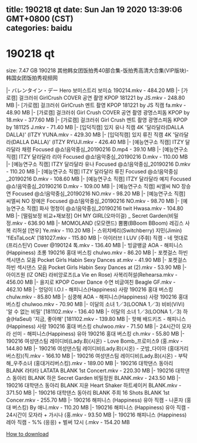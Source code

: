 
title: 190218 qt
date: Sun Jan 19 2020 13:39:06 GMT+0800 (CST)    
categories: baidu
---

# 190218 qt
size: 7.47 GB
 190218 其他韩女团饭拍秀40部合集-饭拍秀高清大合集(VIP版块)-韩国女团饭拍秀视频网
 
|- バレンタイン・デー Hero 보미스트리 보미쇼 190214.mkv - 484.20 MB
|- [가로캠] 걸크러쉬 GirlCrush COVER 공연 촬영 KPOP 181221 by JS.mkv - 248.80 MB
|- [가로캠] 걸크러쉬 GirlCrush 멘트 촬영 KPOP 181221 by JS 직캠 fa.mkv - 48.90 MB
|- [가로캠] 걸크러쉬 Girl Crush COVER 공연 촬영 광명스피돔 KPOP by 18.mkv - 377.60 MB
|- [가로캠] 걸크러쉬 Girl Crush 멘트 촬영 광명스피돔 KPOP by 181125 J.mkv - 71.40 MB
|- [입덕직캠] 있지 유나 직캠 4K '달라달라(DALLA DALLA)' (ITZY YUNA.mkv - 429.30 MB
|- [입덕직캠] 있지 류진 직캠 4K '달라달라(DALLA DALLA)' (ITZY RYUJI.mkv - 426.40 MB
|- [예능연구소 직캠] ITZY 달라달라 채령 Focused @쇼!음악중심_20190216 D.mp4 - 39.10 MB
|- [예능연구소 직캠] ITZY 달라달라 리아 Focused @쇼!음악중심_20190216 D.mkv - 110.00 MB
|- [예능연구소 직캠] ITZY 달라달라 유나 Focused @쇼!음악중심_20190216 D.mkv - 110.20 MB
|- [예능연구소 직캠] ITZY 달라달라 류진 Focused @쇼!음악중심_20190216 D.mkv - 108.60 MB
|- [예능연구소 직캠] ITZY 달라달라 예지 Focused @쇼!음악중심_20190216 D.mkv - 109.00 MB
|- [예능연구소 직캠] 씨엘씨 NO 장승연 Focused @쇼!음악중심_20190216 NO.mkv - 98.20 MB
|- [예능연구소 직캠] 씨엘씨 NO 장예은 Focused @쇼!음악중심_20190216 NO.mkv - 98.70 MB
|- [예능연구소 직캠] 화사 멍청이 @쇼!음악중심_20190216 twit Hwasa.mkv - 104.80 MB
|- [떨림보정 비교+재보정] OH MY GIRL(오마이걸) _ Secret Garden(비밀정.mkv - 636.90 MB
|- MOMOLAND (모모랜드) 뿜뿜(BBoom BBoom) 레깅스 사복 리허설 [연우] Ye.mkv - 110.20 MB
|- 스위치베리(Switchberry) 지민(Jimin) 'fiEsTaLocA' [181027.mkv - 115.80 MB
|- 아이러브 I LUV (주휘) 직캠 - 네 멋대로 (프리스틴V) Cover @190124 톡.mkv - 136.40 MB
|- 빙글뱅글 AOA - 해피니스(Happiness) 초롱 190216 홍대 버스킹 chulwo.mkv - 86.20 MB
|- 포켓걸스 하빈 섹시댄스 모음 Pocket Girls Habin Sexy Dances at.mkv - 41.90 MB
|- 포켓걸스 하빈 섹시댄스 모음 Pocket Girls Habin Sexy Dances at (2).mkv - 53.90 MB
|- 아이즈원 (IZ ONE) 라비앙로즈(La Vie en Rose) 사복리허설(Rehearsa.mkv - 456.00 MB
|- 을지로 KPOP Cover Dance 수연 비글여친 Beagle GF.mkv - 462.10 MB
|- 엉덩이 I.O.I - 해피니스(Happiness) 사랑 190216 홍대 버스킹 chulw.mkv - 85.80 MB
|- 심쿵해 AOA - 해피니스(Happiness) 사랑 190216 홍대 버스킹 chulwoo.mkv - 70.90 MB
|- 이달의 소녀 1／3(LOONA 1／3) 비비(ViVi) '알 수 없는 비밀' [181102.mkv - 136.40 MB
|- 이달의 소녀 1／3(LOONA 1／3) 하슬(HaSeul) '지금, 좋아해' [181102.mkv - 139.80 MB
|- 핫해 배드키즈 - 해피니스(Happiness) 사랑 190216 홍대 버스킹 chulwoo.mkv - 71.50 MB
|- 24시간이 모자라 선미 - 해피니스(Happiness) 유아 190216 홍대 버스킹 ch.mkv - 55.80 MB
|- 190216 여성댄스팀 레이디비(Lady.B)(시온) - Love Bomb_프로미스9 (홍.mkv - 144.80 MB
|- 190216 여성댄스팀 레이디비(Lady.B)(시온) - 굿밤_다이아 (홍대거리버스킹)(직.mkv - 166.10 MB
|- 190216 여성댄스팀 레이디비(Lady.B)(시온) - 부탁해_우주소녀 (홍대거리버스킹).mkv - 189.00 MB
|- 190216 대학댄스 동아리 BLANK 라타타 LATATA BLANK 1st Concert.mkv - 220.30 MB
|- 190216 대학댄스 동아리 BLANK 하은 Secret Garden 비밀정원 BLANK.mkv - 243.50 MB
|- 190216 대학댄스 동아리 BLANK 지윤 Heart Shaker 하트셰이커 BLANK.mkv - 371.50 MB
|- 190216 대학댄스 동아리 BLANK 주희 16 Shots BLANK 1st Concer.mkv - 255.70 MB
|- 190216 해피니스 (Happiness) 유아 직캠 - 나혼자 (홍대 버스킹) By 애니.mkv - 110.20 MB
|- 190216 해피니스 (Happiness) 유아 직캠 - 24시간이 모자라 + 가시나 (홍.mkv - 93.50 MB
|- 190216 해피니스 (Happiness) 레아 직캠 - %% (응응) + 벌써 12시 (.mkv - 154.20 MB

[How to download](https://bpcam.bemobtrk.com/go/2ceec3aa-1ca2-46d6-b9ff-aaa5c184517c?jno=27)